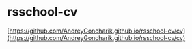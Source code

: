 # rsschool-cv
[https://github.com/AndreyGoncharik.github.io/rsschool-cv/cv](https://github.com/AndreyGoncharik.github.io/rsschool-cv/cv)